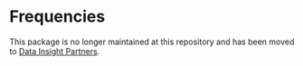 # Frequencies
This package is no longer maintained at this repository and has been moved to [Data Insight Partners](https://github.com/DataInsightPartners/frequencies).
